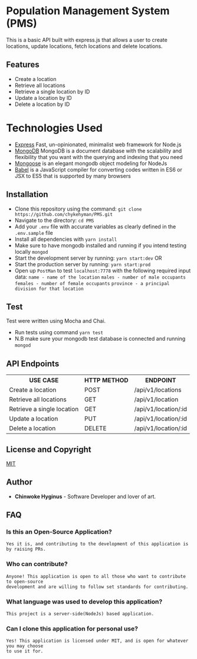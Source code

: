 # Population Management System (PMS)
This is a basic API built with express.js that allows a user to create locations, update locations, fetch locations and delete locations.

## Features
- Create a location
- Retrieve all locations
- Retrieve a single location by ID
- Update a location by ID
- Delete a location by ID

# Technologies Used
- [Express](https://expressjs.com/) Fast, un-opinionated, minimalist web framework for Node.js
- [MongoDB](https://www.mongodb.com) MongoDB is a document database with the scalability and flexibility that you want with the querying and indexing that you need
- [Mongoose](https://mongoosejs.com/) is an elegant mongodb object modeling for NodeJs
- [Babel](https://babeljs.io/) is a JavaScript compiler for converting codes written in ES6 or JSX to ES5 that is supported by many browsers

## Installation
- Clone this repository using the command:
 ```git clone https://github.com/chykehyman/PMS.git```
- Navigate to the directory:
  ```cd PMS```
- Add your ```.env``` file with accurate variables as clearly defined in the `.env.sample` file
- Install all dependencies with ```yarn install```
- Make sure to have mongodb installed and running if you intend testing locally
  ```mongod```
- Start the development server by running:
  ```yarn start:dev``` OR
- Start the production server by running:
  ```yarn start:prod```
- Open up `PostMan` to test `localhost:7778` with the following required input data:
    `name - name of the location`
    `males - number of male occupants`
    `females - number of female occupants`
    `province - a principal division for that location`

## Test
Test were written using Mocha and Chai.
- Run tests using command `yarn test`
- N.B make sure your mongodb test database is connected and running
  `mongod`

## API Endpoints

<table>
<tr><th>USE CASE</th><th>HTTP METHOD</th><th>ENDPOINT</th></tr>
<tr><td>Create a location</td> <td>POST</td>  <td>/api/v1/locations</td></tr>

<tr><td>Retrieve all locations</td> <td>GET</td>  <td>/api/v1/location</td></tr>

<tr><td>Retrieve a single location</td> <td>GET</td>  <td>/api/v1/location/:id</td></tr>

<tr><td>Update a location</td> <td>PUT</td>  <td>/api/v1/location/:id</td></tr>

<tr><td>Delete a location</td> <td>DELETE</td>  <td>/api/v1/location/:id</td></tr>

</table>

## License and Copyright
[MIT](LICENSE)

## Author
* **Chinwoke Hyginus** - Software Developer and lover of art.

## FAQ

### Is this an Open-Source Application?

```
Yes it is, and contributing to the development of this application is by raising PRs.
```

### Who can contribute?

```
Anyone! This application is open to all those who want to contribute to open-source 
development and are willing to follow set standards for contributing.
```

### What language was used to develop this application?

```
This project is a server-side(NodeJs) based application.
```

### Can I clone this application for personal use?

```
Yes! This application is licensed under MIT, and is open for whatever you may choose 
to use it for.
```
